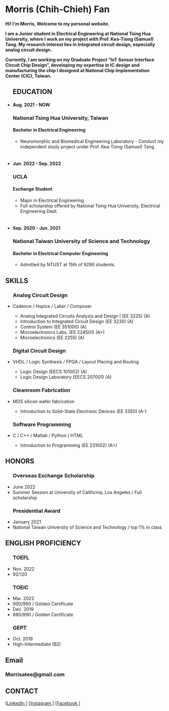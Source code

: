 <div class="resumew">
  <div class="left">
     <div class="block">
      <h1>Morris (Chih-Chieh) Fan</h1>
      <h4><p>Hi! I'm Morris, Welcome to my personal website.</p>

<p>I am a Junior student in Electrical Engineering at National Tsing Hua University, where I work on my project with Prof. Kea-Tiong (Samuel) Tang. My research interest lies in Integrated circuit design, especially analog circuit design.</p>

<p>Currently, I am working on my Graduate Project “IoT Sensor Interface Circuit Chip Design”, developing my expertise in IC design and manufacturing the chip I designed at National Chip Implementation Center (CIC), Taiwan.</p>
</h4>
</div>
    
 <div class="block">
       <ul class="worklist">
          <h2>EDUCATION</h2>
         <li>
          <div class="time">
            <h4>Aug. 2021 - NOW</h4>
          </div>
          <h3>National Tsing Hua University, Taiwan
          </h3>
          <h4>Bachelor in Electrical Engineering
          </h4>
          <ul class="school">
            <li>Neuromorphic and Biomedical Engineering Laboratory - Conduct my 
independent study project under Prof. Kea-Tiong (Samuel) Tang.
            </li>
          </ul>
        </li>
        <br><li>      
          <div class="time">
              <h4>Jun. 2022 - Sep. 2022</h4>
          </div>
          <h3>UCLA
          </h3>
          <h4>Exchange Student 
          </h4>
          <ul class="school">
             <li>Major in Electrical Engineering
             </li>
             <li>Full scholarship offered by National Tsing Hua University, Electrical Engineering Dept.
            </li>
            </ul>
         </li>
         <br><li>            
         <div class="time">
            <h4>Sep. 2020 - Jun. 2021</h4>
         </div>
         <h3>National Taiwan University of Science and Technology
          </h3>
          <h4>Bachelor in Electrical Computer Engineering
          </h4>
          <ul class="school">
            <li>Admitted by NTUST at 15th of 9290 students.
            </li>
          </ul>
         </li>
       </ul>  
    </div>
  </div>
  <div class="right">
    <div class="block">
      <h2>SKILLS</h2>
      <ul>
        <h3>Analog Circuit Design</h3> 
        <li>Cadence / Hspice / Laker / Composer
        </li>
        <ul class="block">
            <li>Analog Integrated Circuits Analysis and Design I (EE 3225) (A)
            </li>
            <li>Introduction to Integrated Circuit Design (EE 3230) (A)
            </li>
            <li>Control System (EE 351000) (A)
            </li>
            <li>Microelectronics Labs. (EE 224501) (A+)
            </li>
            <li>Microelectronics (EE 2255) (A)
            </li>
          </ul>
        <h3>Digital Circuit Design</h3>
        <li>VHDL / Logic Synthesis / FPGA / Layout Placing and Routing
        </li>     
        <ul class="block">
            <li>Logic Design (EECS 101002) (A)
            </li>
            <li>Logic Design Laboratory (EECS 207001) (A)
            </li>
          </ul>
        <h3>Cleanroom Fabrication</h3>
        <li>MOS silicon wafer fabrication
        </li>
        <ul class="block">
            <li>Introduction to Solid-State Electronic Devices (EE 3350) (A-)
            </li>
          </ul>
        <h3>Software Programming</h3> 
        <li>C / C++ / Matlab / Python / HTML
        </li>
        <ul class="block">
            <li>Introduction to Programming (EE 231002) (A+)
            </li>
          </ul>
      </ul>
    </div>
    <div class="block">
      <h2>HONORS</h2>
      <ul>
        <h3>Overseas Exchange Scholarship</h3> 
        <li>June 2022
        </li>        
        <li>Summer Session at University of California, Los Angeles / Full scholarship
        </li>
        <h3>Presidential Award</h3> 
        <li>January 2021
        </li>
        <li>National Taiwan University of Science and Technology / top 1% in class
        </li>
      </ul>
    </div>
    <div class="block">
      <h2>ENGLISH PROFICIENCY</h2>
      <ul>
        <h3>TOEFL</h3> 
        <li>Nov. 2022
        </li>        
        <li>92/120
        </li>
        <h3>TOEIC</h3> 
        <li>Mar. 2022
        </li>
        <li>900/990 / Golden Certificate
        </li>
        <li>Dec. 2019
        </li>
        <li>880/990 / Golden Certificate
        </li>
        <h3>GEPT</h3> 
        <li>Oct. 2019
        </li>
        <li>High-Intermediate (B2)
        </li>
      </ul>
    </div>
    <div class="block">
      <h2>Email</h2>
        <h3>Morrisatee@gmail.com</h3> 
    </div>
    <div class="block">
      <h2>CONTACT</h2>
      [<a href="https://www.linkedin.com/in/%E6%99%BA%E5%82%91-%E8%8C%83-a4423520a/">LinkedIn
      </a>
      ] [<a href="https://instagram.com/morrisatee?igshid=YmMyMTA2M2Y=">Instagram
      </a>
      ] [<a href="https://www.facebook.com/tasla.fan/">Facebook
      </a>
      ]
    </div>
  </div>
</div>
